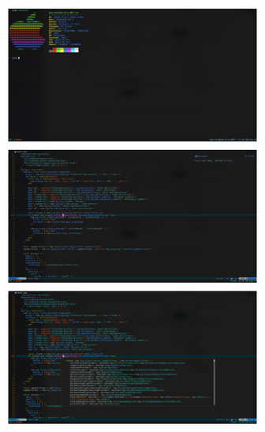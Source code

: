 ![Neofetch sample](images/neofetch.png)

![Init.lua sample1](images/sample1.png)

![Init.lua sample2](images/sample2.png)
